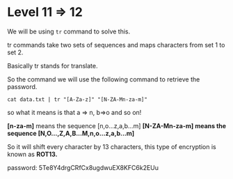 # Level 11 => 12

We will be using `tr` command to solve this.

tr commands take two sets of sequences and maps characters from set 1 to set 2.

Basically tr stands for translate.

So the command we will use the following command to retrieve the password.

`cat data.txt | tr "[A-Za-z]" "[N-ZA-Mn-za-m]"`

so what it means is that a => n, b=>o and so on!

**[n-za-m]** means the sequence [n,o...z,a,b...m]
**[N-ZA-Mn-za-m] means the sequence [N,O...,Z,A,B...M,n,o...z,a,b...m]**

So it will shift every character by 13 characters, this type of encryption is known as **ROT13.**

password: 5Te8Y4drgCRfCx8ugdwuEX8KFC6k2EUu
